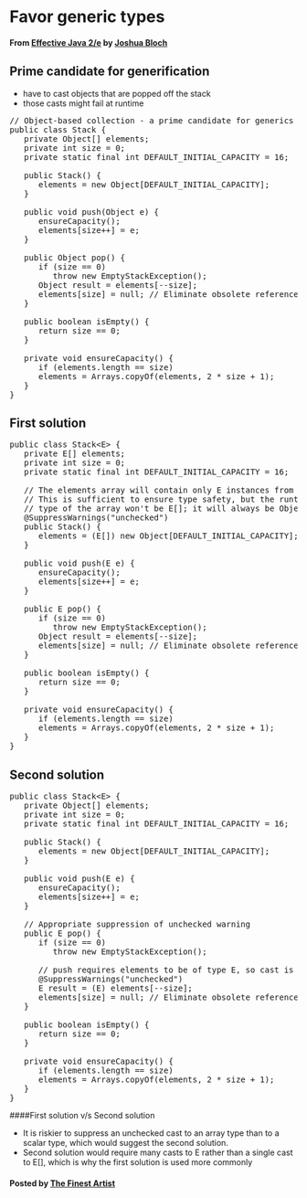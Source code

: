 # Favor generic types

#### From <u>[Effective Java 2/e](https://books.google.co.kr/books/about/Effective_Java.html?id=ka2VUBqHiWkC&hl=en)</u> by <u>[Joshua Bloch](https://en.wikipedia.org/wiki/Joshua_Bloch)</u>

## Prime candidate for generification
* have to cast objects that are popped off the stack
* those casts might fail at runtime
<pre class="prettyprint">
// Object-based collection - a prime candidate for generics
public class Stack {
   private Object[] elements;
   private int size = 0;
   private static final int DEFAULT_INITIAL_CAPACITY = 16;

   public Stack() {
      elements = new Object[DEFAULT_INITIAL_CAPACITY];
   }

   public void push(Object e) {
      ensureCapacity();
      elements[size++] = e;
   }

   public Object pop() {
      if (size == 0)
         throw new EmptyStackException();
      Object result = elements[--size];
      elements[size] = null; // Eliminate obsolete reference return result;
   }

   public boolean isEmpty() {
      return size == 0;
   }

   private void ensureCapacity() {
      if (elements.length == size)
      elements = Arrays.copyOf(elements, 2 * size + 1);
   }
}
</pre>

## First solution
<pre class="prettyprint">
public class Stack&lt;E&gt; {
   private E[] elements;
   private int size = 0;
   private static final int DEFAULT_INITIAL_CAPACITY = 16;

   // The elements array will contain only E instances from push(E)
   // This is sufficient to ensure type safety, but the runtime
   // type of the array won't be E[]; it will always be Object[]!
   @SuppressWarnings("unchecked")
   public Stack() {
      elements = (E[]) new Object[DEFAULT_INITIAL_CAPACITY];
   }

   public void push(E e) {
      ensureCapacity();
      elements[size++] = e;
   }

   public E pop() {
      if (size == 0)
         throw new EmptyStackException();
      Object result = elements[--size];
      elements[size] = null; // Eliminate obsolete reference return result;
   }

   public boolean isEmpty() {
      return size == 0;
   }

   private void ensureCapacity() {
      if (elements.length == size)
      elements = Arrays.copyOf(elements, 2 * size + 1);
   }
}
</pre>

## Second solution
<pre class="prettyprint">
public class Stack&lt;E&gt; {
   private Object[] elements;
   private int size = 0;
   private static final int DEFAULT_INITIAL_CAPACITY = 16;

   public Stack() {
      elements = new Object[DEFAULT_INITIAL_CAPACITY];
   }

   public void push(E e) {
      ensureCapacity();
      elements[size++] = e;
   }

   // Appropriate suppression of unchecked warning
   public E pop() {
      if (size == 0)
         throw new EmptyStackException();

      // push requires elements to be of type E, so cast is correct
      @SuppressWarnings("unchecked")
      E result = (E) elements[--size];
      elements[size] = null; // Eliminate obsolete reference return result;
   }

   public boolean isEmpty() {
      return size == 0;
   }

   private void ensureCapacity() {
      if (elements.length == size)
      elements = Arrays.copyOf(elements, 2 * size + 1);
   }
}
</pre>

####First solution v/s Second solution
* It is riskier to suppress an unchecked cast to an array type than to a scalar type, which would suggest the second solution.
* Second solution would require many casts to E rather than a single cast to E[], which is why the first solution is used more commonly

#### Posted by <u>[The Finest Artist](http://thefinestartist.com)
